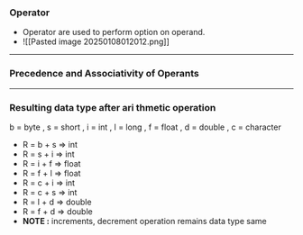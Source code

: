 ### **Operator**
- Operator are used to perform option on operand.
- ![[Pasted image 20250108012012.png]]

---
### **Precedence and Associativity of Operants**


---

### **Resulting data type after ari thmetic operation**
b = byte , s = short , i = int , l = long , f = float , d = double , c = character
- R = b + s => int 
- R = s + i  => int 
- R = i + f  => float
- R = f + l  => float
- R = c + i  => int
- R = c + s => int 
- R = l + d  => double
- R = f + d => double
- **NOTE  :** increments, decrement operation remains data type same